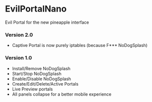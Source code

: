 # EvilPortalNano
Evil Portal for the new pineapple interface

### Version 2.0
* Captive Portal is now purely iptables (because F*** NoDogSplash)

### Version 1.0
* Install/Remove NoDogSplash
* Start/Stop NoDogSplash
* Enable/Disable NoDogSplash
* Create/Edit/Delete/Active Portals
* Live Preview portals
* All panels collapse for a better mobile experience
